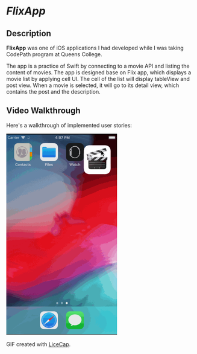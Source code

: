 # *FlixApp*

## Description

**FlixApp** was one of iOS applications I had developed while I was taking CodePath program at Queens College.

The app is a practice of Swift by connecting to a movie API and listing the content of movies. The app is designed base on Flix app, which displays a movie list by applying cell UI. The cell of the list will display tableView and post view. When a movie is selected, it will go to its detail view, which contains the post and the description.

## Video Walkthrough

Here's a walkthrough of implemented user stories:

<img src='https://github.com/lxy878/FlixApp/blob/master/showcase_FlixApp.gif' title='Video Walkthrough' width='' alt='Video Walkthrough' />

GIF created with [LiceCap](http://www.cockos.com/licecap/).


